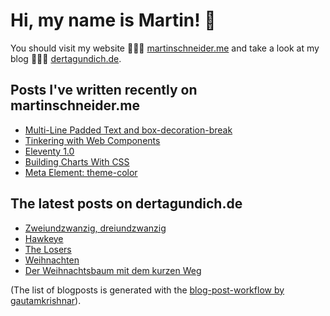 # Hi, my name is Martin! 👋 
You should visit my website 👨🏼‍💻  [martinschneider.me](https://martinschneider.me) and take a look at my blog 🤷🏼‍♂️ [dertagundich.de](https://www.dertagundich.de).

## Posts I've written recently on martinschneider.me
<!-- MSME-POST-LIST:START -->
- [Multi-Line Padded Text and box-decoration-break](https://martinschneider.me/articles/multi-line-padded-text-and-box-decoration-break/)
- [Tinkering with Web Components](https://martinschneider.me/articles/tinkering-with-web-components/)
- [Eleventy 1.0](https://martinschneider.me/articles/eleventy-1-0/)
- [Building Charts With CSS](https://martinschneider.me/articles/building-charts-with-css/)
- [Meta Element: theme-color](https://martinschneider.me/articles/meta-element-theme-color/)
<!-- MSME-POST-LIST:END -->

## The latest posts on dertagundich.de
<!-- DTUI-POST-LIST:START -->
- [Zweiundzwanzig, dreiundzwanzig](https://www.dertagundich.de/2023/01/06/zweiundzwanzig-dreiundzwanzig/)
- [Hawkeye](https://www.dertagundich.de/2023/01/01/hawkeye/)
- [The Losers](https://www.dertagundich.de/2022/12/28/the-losers/)
- [Weihnachten](https://www.dertagundich.de/2022/12/25/weihnachten-2/)
- [Der Weihnachtsbaum mit dem kurzen Weg](https://www.dertagundich.de/2022/12/18/der-weihnachtsbaum-mit-dem-kurzen-weg/)
<!-- DTUI-POST-LIST:END -->

(The list of blogposts is generated with the [blog-post-workflow by gautamkrishnar](https://github.com/gautamkrishnar/blog-post-workflow)).
